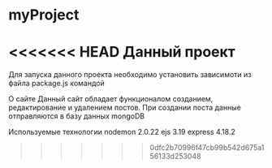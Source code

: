 # myProject
<<<<<<< HEAD
Данный проект 
=======
Для запуска данного проекта необходимо установить зависимоти из файла package.js командой

О сайте
Данный сайт обладает функционалом созданием, редактирование и удалением постов.
При создании поста данные отправляются в базу данных mongoDB

Используемые технологии
nodemon 2.0.22
ejs 3.19
express 4.18.2
>>>>>>> 0dfc2b70996f47cb99b542d675a156133d253048
